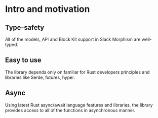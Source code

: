 # Intro and motivation

## Type-safety 
All of the models, API and Block Kit support in Slack Morphism are well-typed.

## Easy to use
The library depends only on familiar for Rust developers principles and libraries like Serde, futures, hyper.

## Async
Using latest Rust async/await language features and libraries, the library provides access to all of the functions 
in asynchronous manner.

